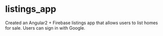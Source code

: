 # listings_app
Created an Angular2 + Firebase listings app that allows users to list homes for sale. Users can sign in with Google.
